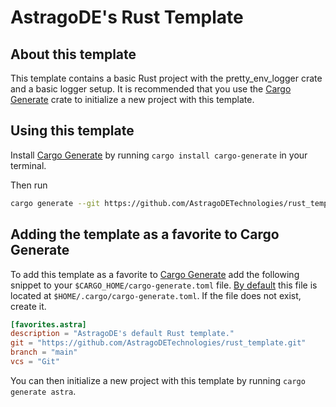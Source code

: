 # AstragoDE's Rust Template

## About this template

This template contains a basic Rust project with the pretty_env_logger crate and a basic logger setup.
It is recommended that you use the [Cargo Generate](https://github.com/cargo-generate/cargo-generate) crate to initialize a new project with this template.

## Using this template

Install [Cargo Generate](https://github.com/cargo-generate/cargo-generate) by running `cargo install cargo-generate` in your terminal.

Then run

```bash
cargo generate --git https://github.com/AstragoDETechnologies/rust_template.git
```

## Adding the template as a favorite to Cargo Generate

To add this template as a favorite to [Cargo Generate](https://github.com/cargo-generate/cargo-generate) add the following snippet to your `$CARGO_HOME/cargo-generate.toml` file. [By default](https://doc.rust-lang.org/cargo/guide/cargo-home.html#cargo-home) this file is located at `$HOME/.cargo/cargo-generate.toml`.
If the file does not exist, create it.

```toml
[favorites.astra]
description = "AstragoDE's default Rust template."
git = "https://github.com/AstragoDETechnologies/rust_template.git"
branch = "main"
vcs = "Git"
```

You can then initialize a new project with this template by running `cargo generate astra`.
